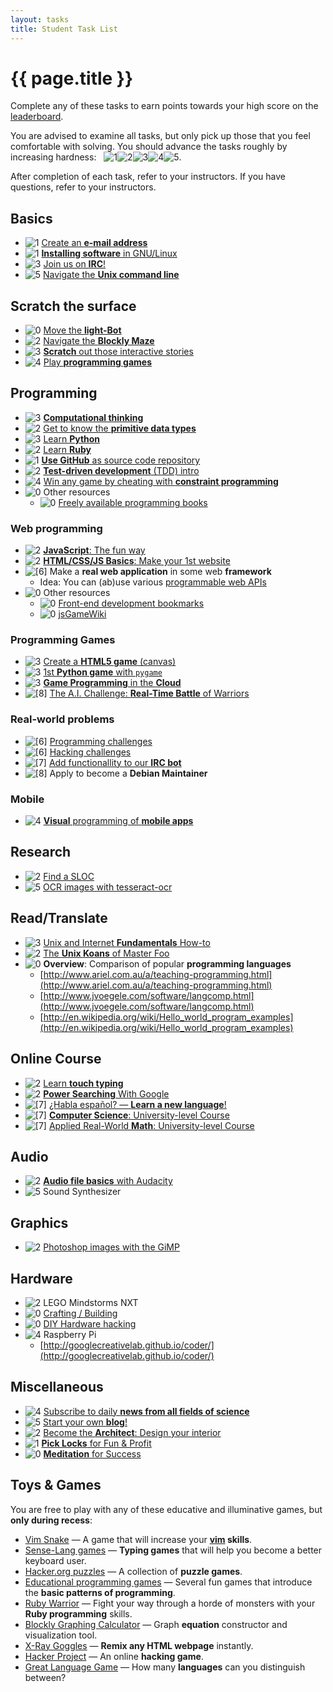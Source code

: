 ```yaml
---
layout: tasks
title: Student Task List
---
```

{{ page.title }}
================

<!--- Task rating format: ![[max_points_awarded]][difficulty_level]
      Manipulate max_points_awarded value so as to
        minimize points inflation,
        encourage engagement in targeted activities, and
        balance the overall results so as to
          maintain the highest level of competitiveness,
          make no one cry.
-->

Complete any of these tasks to earn points towards your high score on the [leaderboard](leaderboard.html).

You are advised to examine all tasks, but only pick up those that you feel
comfortable with solving. You should advance the tasks roughly by increasing hardness: &nbsp;
![[1]][1]![[2]][2]![[3]][3]![[4]][4]![[5]][5].

After completion of each task, refer to your instructors.
If you have questions, refer to your instructors.

Basics
------
* ![[1]][1] [Create an **e-mail address**](tasks/email.html)
* ![[1]][1] [**Installing software** in GNU/Linux](tasks/install_software.html)
* ![[3]][1] [Join us on **IRC**!](tasks/irc.html)
* ![[5]][3] [Navigate the **Unix command line**](tasks/unix_command_line.html)

Scratch the surface
-------------------
* ![[0]][0] [Move the **light-Bot**](http://educative-games.org/#programming/light-bot-2)
* ![[2]][1] [Navigate the **Blockly Maze**](tasks/scratch_blockly_maze.html)
* ![[3]][2] [**Scratch** out those interactive stories](tasks/scratch.html)
* ![[4]][0] [Play **programming games**](tasks/play_games.html)

<!---
  http://mark-byers.blogspot.com/2009/01/light-bot-in-131-commands.html
  He wrote a program to find the minimal (unreadable) solution for it.
  Very nicely details how he limited and reduced the (very large) brute-force search space. :)
-->

Programming
-----------
* ![[3]][0] [**Computational thinking**](tasks/computational_thinking.html)
* ![[2]][1] [Get to know the **primitive data types**](tasks/data_types.html)
* ![[3]][2] [Learn **Python**](tasks/python.html)
* ![[2]][2] [Learn **Ruby**](tasks/ruby.html)
* ![[1]][1] [**Use GitHub** as source code repository](tasks/git.html)
* ![[2]][3] [**Test-driven development** (TDD) intro](tasks/TDD_koans.html)
* ![[4]][4] [Win any game by cheating with **constraint programming**](tasks/constraint_programming.html)
* ![[0]][0] Other resources
  * ![[0]][5] [Freely available programming books](http://stackoverflow.com/questions/194812/list-of-freely-available-programming-books/392926#392926)

### Web programming ###
* ![[2]][2] [**JavaScript**: The fun way](tasks/javascript_fun.html)
* ![[2]][2] [**HTML/CSS/JS Basics**: Make your 1st website](tasks/1st_website.html)
* ![[6]][5] Make a **real web application** in some web **framework**
  * Idea: You can (ab)use various [programmable web APIs](http://www.programmableweb.com/)
* ![[0]][0] Other resources
  * ![[0]][5] [Front-end development bookmarks](https://github.com/dypsilon/frontend-dev-bookmarks)
  * ![[0]][5] [jsGameWiki](https://github.com/DaRaFF/jsgamewiki)

### Programming Games ###
* ![[3]][3] [Create a **HTML5 game** (canvas)](tasks/html_game.html)
* ![[3]][3] [1st **Python game** with `pygame`](tasks/pygame.html)
* ![[3]][5] [**Game Programming** in the **Cloud**](tasks/game_programming_online.html)
* ![[8]][5] [The A.I. Challenge: **Real-Time Battle** of Warriors](tasks/aichallenge.html)

### Real-world problems ###
* ![[6]][4] [Programming challenges](tasks/programming_problems.html)
* ![[6]][5] [Hacking challenges](tasks/hacking_challenges.html)
* ![[7]][5] [Add functionallity to our **IRC bot**](tasks/irc_bot.html)
* ![[8]][5] Apply to become a **Debian Maintainer**

### Mobile ###
* ![[4]][3] [**Visual** programming of **mobile apps**](tasks/mobile_visual.html)

Research
--------
* ![[2]][4] [Find a SLOC](tasks/Find_a_SLOC.html)
* ![[5]][5] [OCR images with tesseract-ocr](tasks/tesseract.html)

Read/Translate
--------------------
* ![[3]][3] [Unix and Internet **Fundamentals** How-to](tasks/TLDP_UIF.html)
* ![[2]][4] [The **Unix Koans** of Master Foo](tasks/unix_koans.html)
* ![[0]][4] **Overview**: Comparison of popular **programming languages**
  * [http://www.ariel.com.au/a/teaching-programming.html](http://www.ariel.com.au/a/teaching-programming.html)
  * [http://www.jvoegele.com/software/langcomp.html](http://www.jvoegele.com/software/langcomp.html)
  * [http://en.wikipedia.org/wiki/Hello_world_program_examples](http://en.wikipedia.org/wiki/Hello_world_program_examples)

Online Course
-------------
* ![[2]][1] [Learn **touch typing**](tasks/touch_typing.html)
* ![[2]][2] [**Power Searching** With Google](tasks/power_searching_google.html)
* ![[7]][0] [¿Habla español? — **Learn a new language**!](tasks/new_language.html)
* ![[7]][4] [**Computer Science**: University-level Course](tasks/cs_course.html)
* ![[7]][4] [Applied Real-World **Math**: University-level Course](tasks/math.html)

Audio
-----
* ![[2]][1] [**Audio file basics** with Audacity](tasks/audacity.html)
* ![[5]][4] Sound Synthesizer

Graphics
-----
* ![[2]][0] [Photoshop images with the GiMP](tasks/gimp.html)

Hardware
--------
* ![[2]][3] LEGO Mindstorms NXT
* ![[0]][0] [Crafting / Building](tasks/crafting.html)
* ![[0]][0] [DIY Hardware hacking](tasks/hw_hacking.html)
* ![[4]][4] Raspberry Pi
  * [http://googlecreativelab.github.io/coder/](http://googlecreativelab.github.io/coder/)

Miscellaneous
-------------
* ![[4]][1] [Subscribe to daily **news from all fields of science**](tasks/zeitnews.html)
* ![[5]][1] [Start your own **blog**!](tasks/blog.html)
* ![[2]][2] [Become the **Architect**: Design your interior](tasks/interior_design.html)
* ![[1]][1] [**Pick Locks** for Fun & Profit](tasks/lockpicking.html)
* ![[0]][0] [**Meditation** for Success](tasks/meditation.html)

Toys & Games
------------
You are free to play with any of these educative and illuminative games, but **only during recess**:

* [Vim Snake](http://www.vimsnake.com/) — A game that will increase your **[vim](tasks/advanced_text_editing.html) skills**.
* [Sense-Lang games](http://games.sense-lang.org/) — **Typing games** that will help you become a better keyboard user.
* [Hacker.org puzzles](http://www.hacker.org/) — A collection of **puzzle games**.
* [Educational programming games](http://educative-games.org/) — Several fun games that introduce the **basic patterns of programming**.
* [Ruby Warrior](https://www.bloc.io/ruby-warrior/) — Fight your way through a horde of monsters with your **Ruby programming** skills.
* [Blockly Graphing Calculator](http://blockly-demo.appspot.com/static/apps/graph/index.html#nu7gas) — Graph **equation** constructor and visualization tool.
* [X-Ray Goggles](https://goggles.webmaker.org/) — **Remix any HTML webpage** instantly.
* [Hacker Project](http://www.hacker-project.com/) — An online **hacking game**.
* [Great Language Game](http://greatlanguagegame.com/) — How many **languages** can you distinguish between?



[0]: /images/level_0.png "Level: ?"
[1]: /images/level_1.png "Level: easy"
[2]: /images/level_2.png "Level: novice"
[3]: /images/level_3.png "Level: intermediate"
[4]: /images/level_4.png "Level: advanced"
[5]: /images/level_5.png "Level: master"
